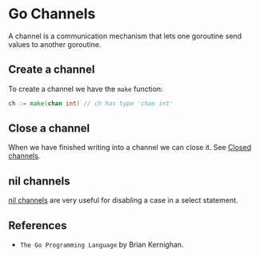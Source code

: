 # Go Channels
A channel is a communication mechanism that lets one goroutine send values to another goroutine.

## Create a channel
To create a channel we have the `make` function:
```go
ch := make(chan int) // ch has type 'chan int'
````

## Close a channel
When we have finished writing into a channel we can close it. See [Closed channels](./closed-channels/). 

## nil channels
[nil channels](./nil-channel/) are very useful for disabling a case in a select statement.

## References
- `The Go Programming Language` by Brian Kernighan.
